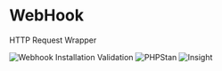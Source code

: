 # WebHook
HTTP Request Wrapper 

![Webhook Installation Validation](https://github.com/joesama/webhook/workflows/Webhook%20Installation%20Validation/badge.svg) 
![PHPStan](https://github.com/joesama/webhook/workflows/PHPStan/badge.svg) 
![Insight](https://github.com/joesama/webhook/workflows/Insight/badge.svg)
